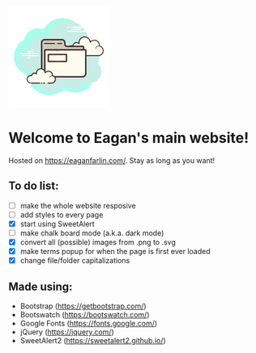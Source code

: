 ![Site-Logo](/Global/Images/Site-Logo.png)

# Welcome to Eagan's main website!
Hosted on https://eaganfarlin.com/.
Stay as long as you want!

## To do list:
- [ ] make the whole website resposive
- [ ] add styles to every page
- [X] start using SweetAlert
- [ ] make chalk board mode (a.k.a. dark mode)
- [X] convert all (possible) images from .png to .svg
- [X] make terms popup for when the page is first ever loaded
- [X] change file/folder capitalizations

## Made using:
- Bootstrap (https://getbootstrap.com/)
- Bootswatch (https://bootswatch.com/)
- Google Fonts (https://fonts.google.com/)
- jQuery (https://jquery.com/)
- SweetAlert2 (https://sweetalert2.github.io/)